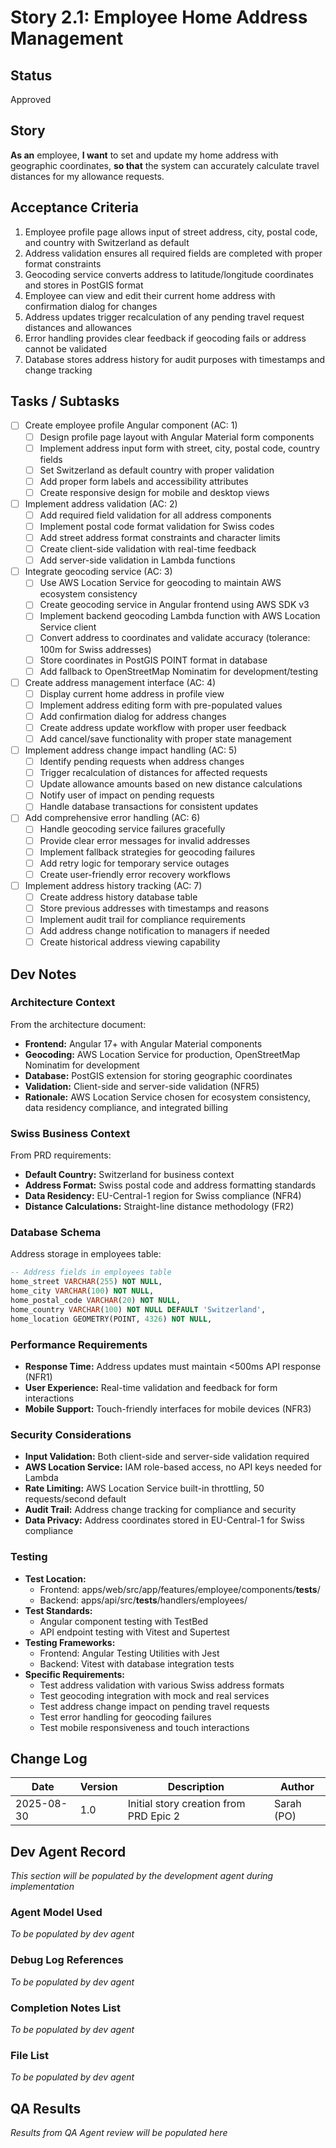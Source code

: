 # Story 2.1: Employee Home Address Management

## Status
Approved

## Story
**As an** employee,
**I want** to set and update my home address with geographic coordinates,
**so that** the system can accurately calculate travel distances for my allowance requests.

## Acceptance Criteria
1. Employee profile page allows input of street address, city, postal code, and country with Switzerland as default
2. Address validation ensures all required fields are completed with proper format constraints
3. Geocoding service converts address to latitude/longitude coordinates and stores in PostGIS format
4. Employee can view and edit their current home address with confirmation dialog for changes
5. Address updates trigger recalculation of any pending travel request distances and allowances
6. Error handling provides clear feedback if geocoding fails or address cannot be validated
7. Database stores address history for audit purposes with timestamps and change tracking

## Tasks / Subtasks
- [ ] Create employee profile Angular component (AC: 1)
  - [ ] Design profile page layout with Angular Material form components
  - [ ] Implement address input form with street, city, postal code, country fields
  - [ ] Set Switzerland as default country with proper validation
  - [ ] Add proper form labels and accessibility attributes
  - [ ] Create responsive design for mobile and desktop views

- [ ] Implement address validation (AC: 2)
  - [ ] Add required field validation for all address components
  - [ ] Implement postal code format validation for Swiss codes
  - [ ] Add street address format constraints and character limits
  - [ ] Create client-side validation with real-time feedback
  - [ ] Add server-side validation in Lambda functions

- [ ] Integrate geocoding service (AC: 3)
  - [ ] Use AWS Location Service for geocoding to maintain AWS ecosystem consistency
  - [ ] Create geocoding service in Angular frontend using AWS SDK v3
  - [ ] Implement backend geocoding Lambda function with AWS Location Service client
  - [ ] Convert address to coordinates and validate accuracy (tolerance: 100m for Swiss addresses)
  - [ ] Store coordinates in PostGIS POINT format in database
  - [ ] Add fallback to OpenStreetMap Nominatim for development/testing

- [ ] Create address management interface (AC: 4)
  - [ ] Display current home address in profile view
  - [ ] Implement address editing form with pre-populated values
  - [ ] Add confirmation dialog for address changes
  - [ ] Create address update workflow with proper user feedback
  - [ ] Add cancel/save functionality with proper state management

- [ ] Implement address change impact handling (AC: 5)
  - [ ] Identify pending requests when address changes
  - [ ] Trigger recalculation of distances for affected requests
  - [ ] Update allowance amounts based on new distance calculations
  - [ ] Notify user of impact on pending requests
  - [ ] Handle database transactions for consistent updates

- [ ] Add comprehensive error handling (AC: 6)
  - [ ] Handle geocoding service failures gracefully
  - [ ] Provide clear error messages for invalid addresses
  - [ ] Implement fallback strategies for geocoding failures
  - [ ] Add retry logic for temporary service outages
  - [ ] Create user-friendly error recovery workflows

- [ ] Implement address history tracking (AC: 7)
  - [ ] Create address history database table
  - [ ] Store previous addresses with timestamps and reasons
  - [ ] Implement audit trail for compliance requirements
  - [ ] Add address change notification to managers if needed
  - [ ] Create historical address viewing capability

## Dev Notes

### Architecture Context
From the architecture document:
- **Frontend:** Angular 17+ with Angular Material components
- **Geocoding:** AWS Location Service for production, OpenStreetMap Nominatim for development
- **Database:** PostGIS extension for storing geographic coordinates
- **Validation:** Client-side and server-side validation (NFR5)
- **Rationale:** AWS Location Service chosen for ecosystem consistency, data residency compliance, and integrated billing

### Swiss Business Context
From PRD requirements:
- **Default Country:** Switzerland for business context
- **Address Format:** Swiss postal code and address formatting standards
- **Data Residency:** EU-Central-1 region for Swiss compliance (NFR4)
- **Distance Calculations:** Straight-line distance methodology (FR2)

### Database Schema
Address storage in employees table:
```sql
-- Address fields in employees table
home_street VARCHAR(255) NOT NULL,
home_city VARCHAR(100) NOT NULL,
home_postal_code VARCHAR(20) NOT NULL,
home_country VARCHAR(100) NOT NULL DEFAULT 'Switzerland',
home_location GEOMETRY(POINT, 4326) NOT NULL,
```

### Performance Requirements
- **Response Time:** Address updates must maintain <500ms API response (NFR1)
- **User Experience:** Real-time validation and feedback for form interactions
- **Mobile Support:** Touch-friendly interfaces for mobile devices (NFR3)

### Security Considerations
- **Input Validation:** Both client-side and server-side validation required
- **AWS Location Service:** IAM role-based access, no API keys needed for Lambda
- **Rate Limiting:** AWS Location Service built-in throttling, 50 requests/second default
- **Audit Trail:** Address change tracking for compliance and security
- **Data Privacy:** Address coordinates stored in EU-Central-1 for Swiss compliance

### Testing
- **Test Location:** 
  - Frontend: apps/web/src/app/features/employee/components/__tests__/
  - Backend: apps/api/src/__tests__/handlers/employees/
- **Test Standards:** 
  - Angular component testing with TestBed
  - API endpoint testing with Vitest and Supertest
- **Testing Frameworks:** 
  - Frontend: Angular Testing Utilities with Jest
  - Backend: Vitest with database integration tests
- **Specific Requirements:**
  - Test address validation with various Swiss address formats
  - Test geocoding integration with mock and real services
  - Test address change impact on pending travel requests
  - Test error handling for geocoding failures
  - Test mobile responsiveness and touch interactions

## Change Log
| Date | Version | Description | Author |
|------|---------|-------------|---------|
| 2025-08-30 | 1.0 | Initial story creation from PRD Epic 2 | Sarah (PO) |

## Dev Agent Record
*This section will be populated by the development agent during implementation*

### Agent Model Used
*To be populated by dev agent*

### Debug Log References
*To be populated by dev agent*

### Completion Notes List
*To be populated by dev agent*

### File List
*To be populated by dev agent*

## QA Results
*Results from QA Agent review will be populated here*